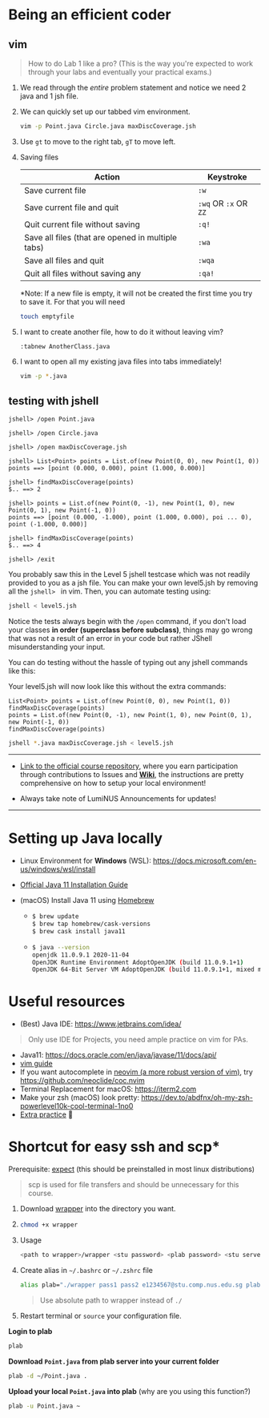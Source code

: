 # Being an efficient coder

## vim

> How to do Lab 1 like a pro? (This is the way you're expected to work through your labs and eventually your practical exams.)

1. We read through the *entire* problem statement and notice we need 2 java and 1 jsh file.

2. We can quickly set up our tabbed vim environment.

	```bash
	vim -p Point.java Circle.java maxDiscCoverage.jsh
	```

3. Use `gt` to move to the right tab, `gT` to move left.

4. Saving files

   | Action                                            | Keystroke            |
   | ------------------------------------------------- | -------------------- |
   | Save current file                                 | `:w`                 |
   | Save current file and quit                        | `:wq` OR `:x` OR `ZZ` |
   | Quit current file without saving                  | `:q!`                |
   | Save all files (that are opened in multiple tabs) | `:wa`                |
   | Save all files and quit                           | `:wqa`               |
   | Quit all files without saving any                 | `:qa!`               |

   *Note: If a new file is empty, it will not be created the first time you try to save it. For that you will need

   ```bash
   touch emptyfile
   ```

5. I want to create another file, how to do it without leaving vim?

   ```
   :tabnew AnotherClass.java
   ```
   
6. I want to open all my existing java files into tabs immediately!

   ```bash
   vim -p *.java
   ```

## testing with jshell

```
jshell> /open Point.java 

jshell> /open Circle.java 

jshell> /open maxDiscCoverage.jsh 

jshell> List<Point> points = List.of(new Point(0, 0), new Point(1, 0))
points ==> [point (0.000, 0.000), point (1.000, 0.000)]

jshell> findMaxDiscCoverage(points)
$.. ==> 2

jshell> points = List.of(new Point(0, -1), new Point(1, 0), new Point(0, 1), new Point(-1, 0))
points ==> [point (0.000, -1.000), point (1.000, 0.000), poi ... 0), point (-1.000, 0.000)]

jshell> findMaxDiscCoverage(points)
$.. ==> 4

jshell> /exit
```

You probably saw this in the Level 5 jshell testcase which was not readily provided to you as a jsh file. You can make your own level5.jsh by removing all the `jshell> ` in vim. Then, you can automate testing using:

```bash
jshell < level5.jsh
```

Notice the tests always begin with the `/open` command, if you don't load your classes **in order (superclass before subclass)**, things may go wrong that was not a result of an error in your code but rather JShell misunderstanding your input.

You can do testing without the hassle of typing out any jshell commands like this:

Your level5.jsh will now look like this without the extra commands:

```jsh
List<Point> points = List.of(new Point(0, 0), new Point(1, 0))
findMaxDiscCoverage(points)
points = List.of(new Point(0, -1), new Point(1, 0), new Point(0, 1), new Point(-1, 0))
findMaxDiscCoverage(points)
```

```bash
jshell *.java maxDiscCoverage.jsh < level5.jsh
```

------

- [Link to the official course repository](https://github.com/nus-cs2030/2122-s2), where you earn participation through contributions to Issues and [**Wiki**](https://github.com/nus-cs2030/2122-s1/wiki), the instructions are pretty comprehensive on how to setup your local environment!

- Always take note of LumiNUS Announcements for updates!

------

# Setting up Java locally

- Linux Environment for **Windows** (WSL): https://docs.microsoft.com/en-us/windows/wsl/install

- [Official Java 11 Installation Guide](https://docs.oracle.com/en/java/javase/11/install/overview-jdk-installation.html#GUID-8677A77F-231A-40F7-98B9-1FD0B48C346A)

- (macOS) Install Java 11 using [Homebrew](https://brew.sh/)

  - ```bash
    $ brew update
    $ brew tap homebrew/cask-versions
    $ brew cask install java11
    ```

  - ```bash
    $ java --version
    openjdk 11.0.9.1 2020-11-04
    OpenJDK Runtime Environment AdoptOpenJDK (build 11.0.9.1+1)
    OpenJDK 64-Bit Server VM AdoptOpenJDK (build 11.0.9.1+1, mixed mode)
    ```

# Useful resources

- (Best) Java IDE: https://www.jetbrains.com/idea/

> Only use IDE for Projects, you need ample practice on vim for PAs.

- Java11: https://docs.oracle.com/en/java/javase/11/docs/api/
- [vim guide](vimkeys.pdf)
- If you want autocomplete in [neovim (a more robust version of vim)](https://neovim.io/), try https://github.com/neoclide/coc.nvim
- Terminal Replacement for macOS: https://iterm2.com
- Make your zsh (macOS) look pretty: https://dev.to/abdfnx/oh-my-zsh-powerlevel10k-cool-terminal-1no0
- [Extra practice](https://www.codewars.com/r/sMeGPg) 💫 

# Shortcut for easy ssh and scp*

Prerequisite: [expect](https://core.tcl-lang.org/expect/index) (this should be preinstalled in most linux distributions)

> scp is used for file transfers and should be unnecessary for this course.

1. Download [wrapper](wrapper) into the directory you want.

2. ```bash
   chmod +x wrapper
   ```

3. Usage

   ```bash
   <path to wrapper>/wrapper <stu password> <plab password> <stu server> <plab server>
   ```
   
4. Create alias in `~/.bashrc` or `~/.zshrc` file

   ```bash
   alias plab="./wrapper pass1 pass2 e1234567@stu.comp.nus.edu.sg plab1234@123.456.78.900"
   ```
   
   > Use absolute path to wrapper instead of `./`
   
5. Restart terminal or `source` your configuration file.

**Login to plab**

```bash
plab
```

**Download `Point.java` from plab server into your current folder**

```bash
plab -d ~/Point.java .
```

**Upload your local `Point.java` into plab** (why are you using this function?)

```bash
plab -u Point.java ~
```